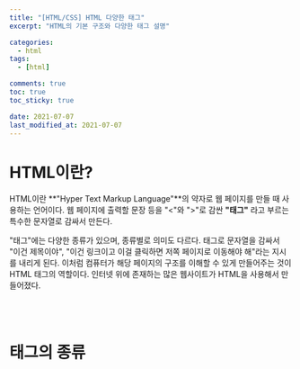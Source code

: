 ```yaml
---
title: "[HTML/CSS] HTML 다양한 태그"
excerpt: "HTML의 기본 구조와 다양한 태그 설명"

categories:
  - html
tags:
  - [html]

comments: true
toc: true
toc_sticky: true

date: 2021-07-07
last_modified_at: 2021-07-07
---
```


# HTML이란?

HTML이란 **"Hyper Text Markup Language"**의 약자로 웹 페이지를 만들 때 사용하는 언어이다. 웹 페이지에 출력할 문장 등을 "<"와 ">"로 감싼 **"태그"** 라고 부르는 특수한 문자열로 감싸서 만든다.

"태그"에는 다양한 종류가 있으며, 종류별로 의미도 다르다. 태그로 문자열을 감싸서 "이건 제목이야", "이건 링크이고 이걸 클릭하면 저쪽 페이지로 이동해야 해"라는 지시를 내리게 된다. 이처럼 컴퓨터가 해당 페이지의 구조를 이해할 수 있게 만들어주는 것이 HTML 태그의 역할이다. 인터넷 위에 존재하는 많은 웹사이트가 HTML을 사용해서 만들어졌다.

<br><br>

# 태그의 종류
